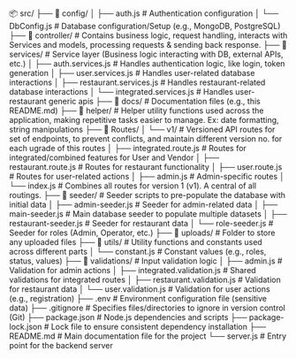 📦 src/
├── 📂 config/
│   ├── auth.js              # Authentication configuration
│   └── DbConfig.js          # Database configuration/Setup (e.g., MongoDB, PostgreSQL)
├── 📂 controller/            # Contains business logic, request handling, interacts with Services and models, processing requests & sending back response.
├── 📂 services/              # Service layer (Business logic interacting with DB, external APIs, etc.)
│   ├── auth.services.js              # Handles authentication logic, like login, token generation
│   ├── user.services.js              # Handles user-related database interactions
│   ├── restaurant.services.js        # Handles restaurant-related database interactions
│   └── integrated.services.js    # Handles user-restaurant generic apis
├── 📂 docs/                  # Documentation files (e.g., this README.md)
├── 📂 helper/                # Helper utility functions used across the application, making repetitive tasks easier to manage. Ex: date formatting, string manipulations
├── 📂 Routes/
│   └── v1/                  # Versioned API routes for set of endpoints, to prevent conflicts, and maintain different version no. for each ugrade of this routes
│       ├── integrated.route.js   # Routes for integrated/combined features for User and Vendor
│       ├── restaurant.route.js   # Routes for restaurant functionality
│       ├── user.route.js         # Routes for user-related actions
│       ├── admin.js              # Admin-specific routes
│       └── index.js              # Combines all routes for version 1 (v1). A central of all routings.
├── 📂 seeder/                # Seeder scripts to pre-populate the database with initial data
│   ├── admin-seeder.js       # Seeder for admin-related data
│   ├── main-seeder.js        # Main database seeder to populate multiple datasets
│   ├── restaurant-seeder.js  # Seeder for restaurant data
│   └── role-seeder.js        # Seeder for roles (Admin, Operator, etc.)
├── 📂 uploads/               # Folder to store any uploaded files
├── 📂 utils/                 # Utility functions and constants used across different parts
│   └── constant.js           # Constant values (e.g., roles, status, values)
├── 📂 validations/           # Input validation logic
│   ├── admin.js              # Validation for admin actions
│   ├── integrated.validation.js # Shared validations for integrated routes
│   ├── restaurant.validation.js # Validation for restaurant data
│   └── user.validation.js    # Validation for user actions (e.g., registration)
├── .env                      # Environment configuration file (sensitive data)
├── .gitignore                # Specifies files/directories to ignore in version control (Git)
├── package.json              # Node.js dependencies and scripts
├── package-lock.json         # Lock file to ensure consistent dependency installation
├── README.md                 # Main documentation file for the project
└── server.js                 # Entry point for the backend server